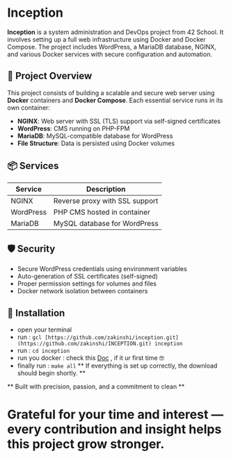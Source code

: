 # Inception

**Inception** is a system administration and DevOps project from 42 School. It involves setting up a full web infrastructure using Docker and Docker Compose. The project includes WordPress, a MariaDB database, NGINX, and various Docker services with secure configuration and automation.

## 🧱 Project Overview

This project consists of building a scalable and secure web server using **Docker** containers and **Docker Compose**. Each essential service runs in its own container:

- **NGINX**: Web server with SSL (TLS) support via self-signed certificates
- **WordPress**: CMS running on PHP-FPM
- **MariaDB**: MySQL-compatible database for WordPress
- **File Structure**: Data is persisted using Docker volumes

## 📦 Services

| Service    | Description                      |
|------------|----------------------------------|
| NGINX      | Reverse proxy with SSL support   |
| WordPress  | PHP CMS hosted in container      |
| MariaDB    | MySQL database for WordPress     |

## 🛡️ Security

- Secure WordPress credentials using environment variables
- Auto-generation of SSL certificates (self-signed)
- Proper permission settings for volumes and files
- Docker network isolation between containers

## 🚀 Installation
  * open your terminal
  * run : ```gcl [https://github.com/zakinshi/inception.git](https://github.com/zakinshi/INCEPTION.git) inception```
  * run : ```cd inception```
  * run you docker : check this [Doc](https://docs.docker.com/engine/install/) , if it ur first time 🤓
  * finally run : ```make all```
** If everything is set up correctly, the download should begin shortly. **

** Built with precision, passion, and a commitment to clean **
# Grateful for your time and interest — every contribution and insight helps this project grow stronger.
